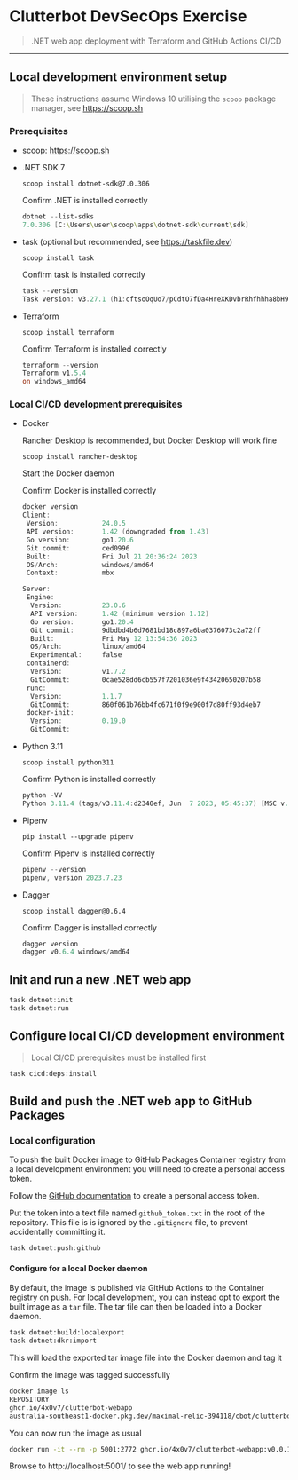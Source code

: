 # Clutterbot DevSecOps Exercise

> .NET web app deployment with Terraform and GitHub Actions CI/CD

---

## Local development environment setup

> These instructions assume Windows 10 utilising the `scoop` package manager, see <https://scoop.sh>

### Prerequisites

- scoop: <https://scoop.sh>
- .NET SDK 7

    `scoop install dotnet-sdk@7.0.306`

    Confirm .NET is installed correctly

    ```powershell
    dotnet --list-sdks
    7.0.306 [C:\Users\user\scoop\apps\dotnet-sdk\current\sdk]
    ```

- task (optional but recommended, see <https://taskfile.dev>)

    `scoop install task`

    Confirm task is installed correctly

    ```powershell
    task --version
    Task version: v3.27.1 (h1:cftsoOqUo7/pCdtO7fDa4HreXKDvbrRhfhhha8bH9xc=)
    ```

- Terraform

    `scoop install terraform`

    Confirm Terraform is installed correctly

    ```powershell
    terraform --version
    Terraform v1.5.4
    on windows_amd64
    ```

### Local CI/CD development prerequisites

- Docker

    Rancher Desktop is recommended, but Docker Desktop will work fine

    `scoop install rancher-desktop`

    Start the Docker daemon

    Confirm Docker is installed correctly

    ```powershell
    docker version
    Client:
     Version:           24.0.5
     API version:       1.42 (downgraded from 1.43)
     Go version:        go1.20.6
     Git commit:        ced0996
     Built:             Fri Jul 21 20:36:24 2023
     OS/Arch:           windows/amd64
     Context:           mbx
    
    Server:
     Engine:
      Version:          23.0.6
      API version:      1.42 (minimum version 1.12)
      Go version:       go1.20.4
      Git commit:       9dbdbd4b6d7681bd18c897a6ba0376073c2a72ff
      Built:            Fri May 12 13:54:36 2023
      OS/Arch:          linux/amd64
      Experimental:     false
     containerd:
      Version:          v1.7.2
      GitCommit:        0cae528dd6cb557f7201036e9f43420650207b58
     runc:
      Version:          1.1.7
      GitCommit:        860f061b76bb4fc671f0f9e900f7d80ff93d4eb7
     docker-init:
      Version:          0.19.0
      GitCommit:
    ```

- Python 3.11

    `scoop install python311`

    Confirm Python is installed correctly

    ```powershell
    python -VV
    Python 3.11.4 (tags/v3.11.4:d2340ef, Jun  7 2023, 05:45:37) [MSC v.1934 64 bit (AMD64)]
    ```

- Pipenv

    `pip install --upgrade pipenv`

    Confirm Pipenv is installed correctly

    ```powershell
    pipenv --version
    pipenv, version 2023.7.23
    ```

- Dagger

    `scoop install dagger@0.6.4`

    Confirm Dagger is installed correctly

    ```powershell
    dagger version
    dagger v0.6.4 windows/amd64
    ```

## Init and run a new .NET web app

```powershell
task dotnet:init
task dotnet:run
```

## Configure local CI/CD development environment

> Local CI/CD prerequisites must be installed first

```powershell
task cicd:deps:install
```

## Build and push the .NET web app to GitHub Packages

### Local configuration

To push the built Docker image to GitHub Packages Container registry from a local development environment
you will need to create a personal access token.

Follow the [GitHub documentation](https://docs.github.com/en/packages/working-with-a-github-packages-registry/working-with-the-container-registry#authenticating-with-a-personal-access-token-classic) to create a personal access token.

Put the token into a text file named `github_token.txt` in the root of the repository.
This file is is ignored by the `.gitignore` file, to prevent accidentally committing it.

```powershell
task dotnet:push:github
```

#### Configure for a local Docker daemon

By default, the image is published via GitHub Actions to the Container registry on push.
For local development, you can instead opt to export the built image as a `tar` file.
The tar file can then be loaded into a Docker daemon.

```sh
task dotnet:build:localexport
task dotnet:dkr:import
```

This will load the exported tar image file into the Docker daemon and tag it

Confirm the image was tagged successfully

```sh
docker image ls
REPOSITORY                                                                       TAG     IMAGE ID      CREATED              SIZE
ghcr.io/4x0v7/clutterbot-webapp                                                  v0.0.1  fc996aad62a4  About a minute ago   318MB
australia-southeast1-docker.pkg.dev/maximal-relic-394118/cbot/clutterbot-webapp  v0.0.1  fc996aad62a4  About a minute ago   318MB
```

You can now run the image as usual

```sh
docker run -it --rm -p 5001:2772 ghcr.io/4x0v7/clutterbot-webapp:v0.0.1
```

Browse to http://localhost:5001/ to see the web app running!
